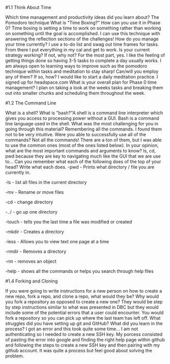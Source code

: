 #1.1 Think About Time

Which time management and productivity ideas did you learn about? The Pomodoro technique
What is "Time Boxing?" How can you use it in Phase 0? Time boxing is setting a time to work on something rather than working on something until the goal is accomplished. I can use this technique with answering the reflection sections of the challenges!
How do you manage your time currently? I use a to-do list and swag out time frames for tasks. From there I put everything in my cal and get to work.
Is your current strategy working? If not, why not? For the most part, yes. I like the feeling of getting things done so having 3-5 tasks to complete a day usually works. I am always open to learning ways to improve such as the pomodoro technique within tasks and meditation to stay sharp!
Can/will you employ any of them? If so, how? I would like to start a daily meditation practice. I signed up for headspace.com
What is your overall plan for Phase 0 time management? I plan on taking a look at the weeks tasks and breaking them out into smaller chunks and scheduling them throughout the week.

#1.2 The Command Line


What is a shell? What is "bash?"A shell is a command line interpreter which gives you access to processing power without a GUI. Bash is a command line language used in the shell.
What was the most challenging for you in going through this material? Remembering all the commands. I found them not to be very intuitive.
Were you able to successfully use all of the commands? Not all the commands! There are a ton of them, but I was able to use the common ones (most of the ones listed below).
In your opinion, what are the most important commands and arguments to know? ls, cd, pwd because they are key to navigating much like the GUI that we are use to...
Can you remember what each of the following does of the top of your head? Write what each does.
-pwd - Prints what directory / file you are currently in.

-ls - list all files in the current directory

-mv - Rename or move files

-cd - change directory

-../ - go up one directory

-touch - tells you the last time a file was modified or created

-mkdir - Creates a directory

-less - Allows you to view text one page at a time

-rmdir - Removes a directory

-rm - removes an object

-help - shows all the commands or helps you search through help files


#1.4 Forking and Cloning

If you were going to write instructions for a new person on how to create a new repo, fork a repo, and clone a repo, what would they be? Why would you fork a repository as opposed to create a new one? They would be step by step instructions similar to what was presented in DBC but they would include some of the potential errors that a user could encounter. You would fork a repository so you can pick up where the last team has left off.
What struggles did you have setting up git and GitHub? What did you learn in the process? I got an error and this took quite some time... I am not authenticating so I needed to create a new SSH key. My porcess consisted of pasting the error into google and finding the right help page within github and following the steps to create a new SSH key and then pairing with my github account. It was quite a process but feel good about solving the problem.
